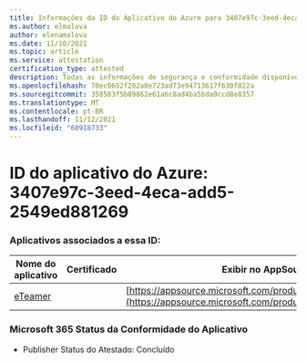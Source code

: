 ```yaml
---
title: Informações da ID do Aplicativo do Azure para 3407e97c-3eed-4eca-add5-2549ed881269
ms.author: elmalova
author: elenamalova
ms.date: 11/10/2021
ms.topic: article
ms.service: attestation
certification_type: attested
description: Todas as informações de segurança e conformidade disponíveis para o 3407e97c-3eed-4eca-add5-2549ed881269.
ms.openlocfilehash: 70ec0652f202a0e723ad73e94713617f630f022a
ms.sourcegitcommit: 358503f5b89862e61a6c8ad4ba5bda9ccd8e8357
ms.translationtype: MT
ms.contentlocale: pt-BR
ms.lasthandoff: 11/12/2021
ms.locfileid: "60918733"
---
```

# <a name="azure-app-id-3407e97c-3eed-4eca-add5-2549ed881269"></a>ID do aplicativo do Azure: 3407e97c-3eed-4eca-add5-2549ed881269


### <a name="apps-associated-with-this-id"></a>Aplicativos associados a essa ID:
| **Nome do aplicativo** | **Certificado** | **Exibir no AppSource** |
|--------------|---------------|-----------------------|
| [eTeamer](https://docs.microsoft.com/microsoft-365-app-certification/forward/WA200001621) |  | [https://appsource.microsoft.com/product/office/WA200001621](https://appsource.microsoft.com/product/office/WA200001621) |

### <a name="microsoft-365-app-compliance-status"></a>Microsoft 365 Status da Conformidade do Aplicativo
- Publisher Status do Atestado: Concluído
